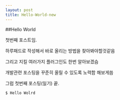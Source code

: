 ```yaml
---
layout: post
title: Hello-World-new
---
```



##Hello World


첫번째 포스트임.

하루패드로 작성해서 바로 올리는 방법을 찾아봐야할것같음

그리고 지킬 여러가지 플러그인도 한번 알아보겠슴

개발관련 포스팅을 꾸준히 올릴 수 있도록 노력함 해보게씀

그럼 첫번째 포스팅(일기) 끝.



```bash
$ Hello Wolrd
```
